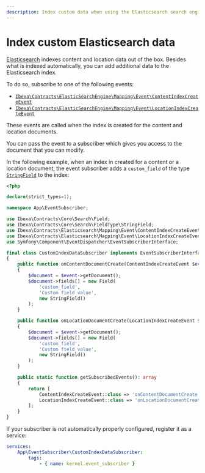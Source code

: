 ```yaml
---
description: Index custom data when using the Elasticsearch search engine.
---
```


# Index custom Elasticsearch data

[Elasticsearch](elastic_search_overview.md) indexes content and location data out of the box.
Besides what is indexed automatically, you can add additional data to the Elasticsearch index.

To do so, subscribe to one of the following events:

- [`Ibexa\Contracts\ElasticSearchEngine\Mapping\Event\ContentIndexCreateEvent`](../../api/php_api/php_api_reference/classes/Ibexa-Contracts-Elasticsearch-Mapping-Event-ContentIndexCreateEvent.html)
- [`Ibexa\Contracts\ElasticSearchEngine\Mapping\Event\LocationIndexCreateEvent`](../../api/php_api/php_api_reference/classes/Ibexa-Contracts-Elasticsearch-Mapping-Event-LocationIndexCreateEvent.html)

These events are called when the index is created for the content and location documents.

You can pass the event to a subscriber which gives you access to the document that you can modify.

In the following example, when an index in created for a content or a location document, the event subscriber adds a `custom_field` of the type [`StringField`](../../api/php_api/php_api_reference/classes/Ibexa-Contracts-Core-Search-FieldType-StringField.html) to the index:

``` php hl_lines="19 20 21"
<?php

declare(strict_types=1);

namespace App\EventSubscriber;

use Ibexa\Contracts\Core\Search\Field;
use Ibexa\Contracts\Core\Search\FieldType\StringField;
use Ibexa\Contracts\Elasticsearch\Mapping\Event\ContentIndexCreateEvent;
use Ibexa\Contracts\Elasticsearch\Mapping\Event\LocationIndexCreateEvent;
use Symfony\Component\EventDispatcher\EventSubscriberInterface;

final class CustomIndexDataSubscriber implements EventSubscriberInterface
{
    public function onContentDocumentCreate(ContentIndexCreateEvent $event): void
    {
        $document = $event->getDocument();
        $document->fields[] = new Field(
            'custom_field',
            'Custom field value',
            new StringField()
        );
    }

    public function onLocationDocumentCreate(LocationIndexCreateEvent $event): void
    {
        $document = $event->getDocument();
        $document->fields[] = new Field(
            'custom_field',
            'Custom field value',
            new StringField()
        );
    }

    public static function getSubscribedEvents(): array
    {
        return [
            ContentIndexCreateEvent::class => 'onContentDocumentCreate',
            LocationIndexCreateEvent::class => 'onLocationDocumentCreate'
        ];
    }
}
```

If your subscriber is not automatically properly configured, register it as a service:

``` yaml
services:
    App\EventSubscriber\CustomIndexDataSubscriber:
        tags:
            - { name: kernel.event_subscriber }
```
